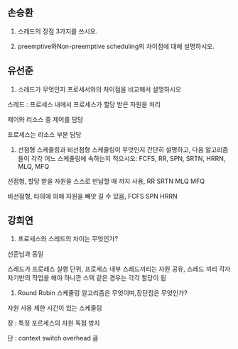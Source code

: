 ## 손승환

1.  스레드의 장점 3가지를 쓰시오.


2. preemptive와Non-preemptive scheduling의 차이점에 대해 설명하시오.

## 유선준

1. 스레드가 무엇인지 프로세서와의 차이점을 비교해서 설명하시오

스레드 : 프로세스 내에서 프로세스가 할당 받은 자원을 처리

제어와 리소스 중 제어를 담당

프로세스는 리소스 부분 담당

1. 선점형 스케줄링과 비선점형 스케줄링이 무엇인지 간단히 설명하고, 다음 알고리즘들이 각각 어느 스케줄링에 속하는지 적으시오: FCFS, RR, SPN, SRTN, HRRN, MLQ, MFQ

선점형, 할당 받을 자원을 스스로 반납할 때 까지 사용, RR SRTN MLQ MFQ

비선점형, 타의에 의해 자원을 빼앗 길 수 있음, FCFS SPN HRRN



## 강희연

1. 프로세스와 스레드의 차이는 무엇인가?

선준님과 동일

스레드가 프로레스 실행 단위, 프로세스 내부 스레드끼리는 자원 공유, 스레드 끼리 각자 자기만의 작업을 해야 하니깐 스택 같은 경우는 각각 할당이 됨

1. Round Robin 스케줄링 알고리즘은 무엇이며,장단점은 무엇인가?

자원 사용 제한 시간이 있는 스케줄링

장 : 특정 포르세스의 자원 독점 방지

단 : context switch overhead 큼
